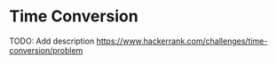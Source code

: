# Time Conversion
TODO: Add description
https://www.hackerrank.com/challenges/time-conversion/problem
